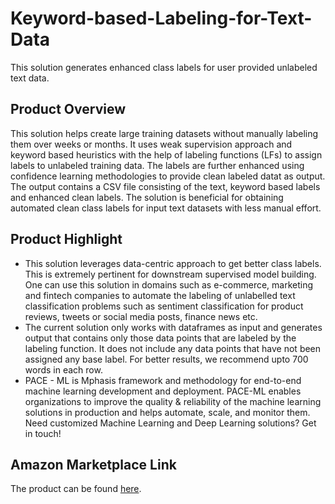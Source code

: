 # Keyword-based-Labeling-for-Text-Data
This solution generates enhanced class labels for user provided unlabeled text data.

## Product Overview

This solution helps create large training datasets without manually labeling them over weeks or months. It uses weak supervision approach and keyword based heuristics with the help of labeling functions (LFs) to assign labels to unlabeled training data. The labels are further enhanced using confidence learning methodologies to provide clean labeled datat as output. The output contains a CSV file consisting of the text, keyword based labels and enhanced clean labels. The solution is beneficial for obtaining automated clean class labels for input text datasets with less manual effort.

## Product Highlight 

* This solution leverages data-centric approach to get better class labels. This is extremely pertinent for downstream supervised model building. One can use this solution in domains such as  e-commerce, marketing and fintech companies to automate the labeling of unlabelled text classification problems such as sentiment classification for product reviews, tweets or social media posts, finance news etc.
* The current solution only works with dataframes as input and generates output that contains only those data points that are labeled by the labeling function. It does not include any data points that have not been assigned any base label. For better results, we recommend upto 700 words in each row.
* PACE - ML is Mphasis framework and methodology for end-to-end machine learning development and deployment. PACE-ML enables organizations to improve the quality & reliability of the machine learning solutions in production and helps automate, scale, and monitor them. Need customized Machine Learning and Deep Learning solutions? Get in touch!

## Amazon Marketplace Link
The product can be found  [here](https://aws.amazon.com/marketplace/pp/prodview-2qbcmrat3dq5g).
